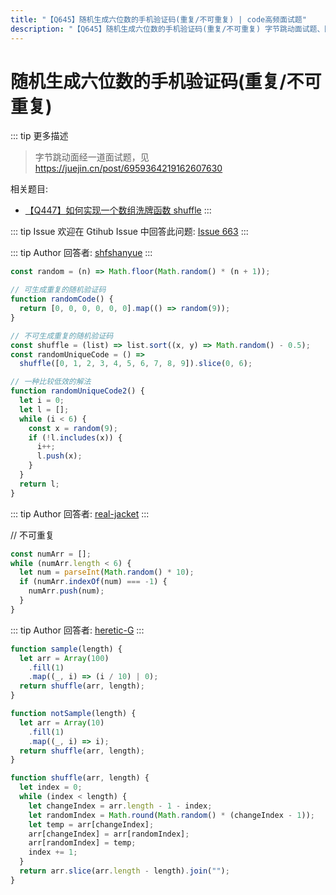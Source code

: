 ```yaml
---
title: "【Q645】随机生成六位数的手机验证码(重复/不可重复) | code高频面试题"
description: "【Q645】随机生成六位数的手机验证码(重复/不可重复) 字节跳动面试题、阿里腾讯面试题、美团小米面试题。"
---
```


# 随机生成六位数的手机验证码(重复/不可重复)

::: tip 更多描述

> 字节跳动面经一道面试题，见 <https://juejin.cn/post/6959364219162607630>

相关题目:

- [【Q447】如何实现一个数组洗牌函数 shuffle](https://github.com/shfshanyue/Daily-Question/issues/455)
  :::

::: tip Issue
欢迎在 Gtihub Issue 中回答此问题: [Issue 663](https://github.com/shfshanyue/Daily-Question/issues/663)
:::

::: tip Author
回答者: [shfshanyue](https://github.com/shfshanyue)
:::

```js
const random = (n) => Math.floor(Math.random() * (n + 1));

// 可生成重复的随机验证码
function randomCode() {
  return [0, 0, 0, 0, 0, 0].map(() => random(9));
}

// 不可生成重复的随机验证码
const shuffle = (list) => list.sort((x, y) => Math.random() - 0.5);
const randomUniqueCode = () =>
  shuffle([0, 1, 2, 3, 4, 5, 6, 7, 8, 9]).slice(0, 6);

// 一种比较低效的解法
function randomUniqueCode2() {
  let i = 0;
  let l = [];
  while (i < 6) {
    const x = random(9);
    if (!l.includes(x)) {
      i++;
      l.push(x);
    }
  }
  return l;
}
```

::: tip Author
回答者: [real-jacket](https://github.com/real-jacket)
:::

// 不可重复

```js
const numArr = [];
while (numArr.length < 6) {
  let num = parseInt(Math.random() * 10);
  if (numArr.indexOf(num) === -1) {
    numArr.push(num);
  }
}
```

::: tip Author
回答者: [heretic-G](https://github.com/heretic-G)
:::

```javascript
function sample(length) {
  let arr = Array(100)
    .fill(1)
    .map((_, i) => (i / 10) | 0);
  return shuffle(arr, length);
}

function notSample(length) {
  let arr = Array(10)
    .fill(1)
    .map((_, i) => i);
  return shuffle(arr, length);
}

function shuffle(arr, length) {
  let index = 0;
  while (index < length) {
    let changeIndex = arr.length - 1 - index;
    let randomIndex = Math.round(Math.random() * (changeIndex - 1));
    let temp = arr[changeIndex];
    arr[changeIndex] = arr[randomIndex];
    arr[randomIndex] = temp;
    index += 1;
  }
  return arr.slice(arr.length - length).join("");
}
```
